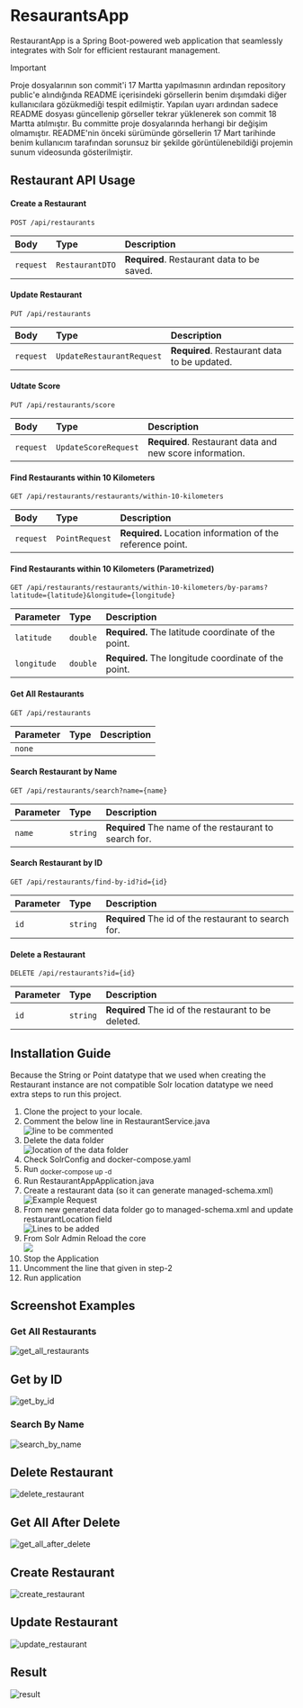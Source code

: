 
# ResaurantsApp

RestaurantApp is a Spring Boot-powered web application that seamlessly integrates with Solr for efficient restaurant management.

> [!IMPORTANT]  
> Proje dosyalarının son commit'i 17 Martta yapılmasının ardından repository public'e alındığında README içerisindeki görsellerin benim dışımdaki diğer kullanıcılara gözükmediği tespit edilmiştir. Yapılan uyarı ardından sadece README dosyası güncellenip görseller tekrar yüklenerek son commit 18 Martta atılmıştır. Bu committe proje dosyalarında herhangi bir değişim olmamıştır. README'nin önceki sürümünde görsellerin 17 Mart tarihinde benim kullanıcım tarafından sorunsuz bir şekilde görüntülenebildiği projemin sunum videosunda gösterilmiştir.

## Restaurant API Usage

#### Create a Restaurant

```http
POST /api/restaurants
```

| Body | Type     | Description                |
| :-------- | :------- | :------------------------- |
| `request` | `RestaurantDTO` | **Required**. Restaurant data to be saved. |


#### Update Restaurant

```http
PUT /api/restaurants
```

| Body | Type     | Description                |
| :-------- | :------- | :------------------------- |
| `request` | `UpdateRestaurantRequest` | **Required**. Restaurant data to be updated. |

#### Udtate Score

```http
PUT /api/restaurants/score
```

| Body | Type     | Description                |
| :-------- | :------- | :------------------------- |
| `request` | `UpdateScoreRequest` | **Required**. Restaurant data and new score information. |

#### Find Restaurants within 10 Kilometers

```http
GET /api/restaurants/restaurants/within-10-kilometers
```

| Body | Type     | Description                |
| :-------- | :------- | :------------------------- |
| `request` | `PointRequest` | **Required.** Location information of the reference point.|

#### Find Restaurants within 10 Kilometers (Parametrized)

```http
GET /api/restaurants/restaurants/within-10-kilometers/by-params?latitude={latitude}&longitude={longitude}
```

| Parameter | Type     | Description                |
| :-------- | :------- | :------------------------- |
| `latitude` | `double` | **Required.** The latitude coordinate of the point.|
| `longitude` | `double` | **Required.** The longitude coordinate of the point.|


#### Get All Restaurants

```http
GET /api/restaurants
```

| Parameter | Type     | Description                |
| :-------- | :------- | :------------------------- |
| `none` |  | |

#### Search Restaurant by Name

```http
GET /api/restaurants/search?name={name}
```

| Parameter | Type     | Description                |
| :-------- | :------- | :------------------------- |
| `name` | `string` | **Required** The name of the restaurant to search for.|

#### Search Restaurant by ID

```http
GET /api/restaurants/find-by-id?id={id}
```

| Parameter | Type     | Description                |
| :-------- | :------- | :------------------------- |
| `id` | `string` | **Required** The id of the restaurant to search for.|


#### Delete a Restaurant

```http
DELETE /api/restaurants?id={id}
```

| Parameter | Type     | Description                |
| :-------- | :------- | :------------------------- |
| `id` | `string` | **Required** The id of the restaurant to be deleted.|

## Installation Guide

Because the String or Point datatype that we used when creating the Restaurant instance are not compatible Solr location datatype we need extra steps to run this project.

<ol>
  <li>Clone the project to your locale.</li>
  <li>Comment the below line in RestaurantService.java
    <br>
    <img src="https://github.com/elifnurafsar/n11FinalCaseRestaurantApp/assets/60623941/50016c50-41ae-4e08-a34e-7464accabe80" alt="line to be commented">
  </li>
  <li>Delete the data folder
    <br>
     <img src="https://github.com/elifnurafsar/n11FinalCaseRestaurantApp/assets/60623941/795fc53d-67e8-4250-b418-1e3838e2c407" alt="location of the data folder">
  </li>
  <li>Check SolrConfig and docker-compose.yaml</li>
  <li>Run <sub> docker-compose up -d </sub></li>
  <li>Run RestaurantAppApplication.java</li>
  <li>Create a restaurant data (so it can generate managed-schema.xml)
     <br>
     <img src="https://github.com/elifnurafsar/n11FinalCaseRestaurantApp/assets/60623941/caecae32-0acf-45dd-8e93-5dc99187d7fa" alt="Example Request">
  </li>
  <li>From new generated data folder go to managed-schema.xml and update restaurantLocation field
    <br>
     <img src="https://github.com/elifnurafsar/n11FinalCaseRestaurantApp/assets/60623941/c9f9867b-ec5b-41e6-9bb5-654e9eabe798" alt="Lines to be added">
  </li>
  <li>From Solr Admin Reload the core
    <br>
    <img src="https://github.com/elifnurafsar/n11FinalCaseRestaurantApp/assets/60623941/b511c228-1577-4b5a-8641-833329cad1e8" >
  </li>
  <li>Stop the Application</li>
  <li>Uncomment the line that given in step-2</li>
  <li>Run application</li>
</ol>

## Screenshot Examples

### Get All Restaurants


![get_all_restaurants](https://github.com/elifnurafsar/n11FinalCaseRestaurantApp/assets/60623941/3d33e699-b872-4c13-8abb-bff2ad30d6e6)


## Get by ID

![get_by_id](https://github.com/elifnurafsar/n11FinalCaseRestaurantApp/assets/60623941/ae9b2279-32ce-44a9-a521-ec274333899e)


### Search By Name

![search_by_name](https://github.com/elifnurafsar/n11FinalCaseRestaurantApp/assets/60623941/1648fe66-81ec-41ff-8129-e2581cfdfe5b)

## Delete Restaurant

![delete_restaurant](https://github.com/elifnurafsar/n11FinalCaseRestaurantApp/assets/60623941/cd3988af-c442-4b40-8790-1ef740272bd6)

## Get All After Delete

![get_all_after_delete](https://github.com/elifnurafsar/n11FinalCaseRestaurantApp/assets/60623941/a62989c3-5a06-4673-b9c0-d0b29223d2b5)

## Create Restaurant

![create_restaurant](https://github.com/elifnurafsar/n11FinalCaseRestaurantApp/assets/60623941/81f26951-a6a1-4d8e-bff0-fee51f60015a)


## Update Restaurant

![update_restaurant](https://github.com/elifnurafsar/n11FinalCaseRestaurantApp/assets/60623941/ba8d6c57-076a-4bcc-b01a-3d1ba2138e3b)


## Result

![result](https://github.com/elifnurafsar/n11FinalCaseRestaurantApp/assets/60623941/80b17b4a-9120-400e-b415-8ea194b49b8f)

